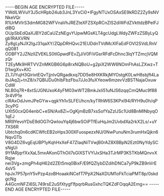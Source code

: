 -----BEGIN AGE ENCRYPTED FILE-----
YWdlLWVuY3J5cHRpb24ub3JnL3YxCi0+IFgyNTUxOSAxSE9kRDZ2Zy9sNVNkeVQr
R1UrMVIrS3dmMG82WFVnaVhJREZteXFZSXpRCnZlS2diWFdZVkttdzBPelFJdlBQ
OUpSbEdQaXJBY2dCaUZzNEgvYUpwMGsKLT4gcUdgLWdyZWFzZSByLyQgb1RAXVRN
Zy8gLyNJX2IgJ31qaXY/ZQpDRHQvc21EUDdnTVdMcXlFaEdFOVl2SVdLRnVqQ081
ODBFY2JZNzlIZVEKLS0tIGpwdFEvZjJiV0FiVGsrRFdFcDhnc3lqYTZmcjVQMzQr
T2EyMk9HRTVVZnMKGB6G6p8rxNQBoU+g2piX2WW6NOmFhAsLZXwz+TD1wgXv+KIC
ZL7JYujH3QirixtEQvTjjnlvQRgadkxq7DD5e8HXKRkjMYOstgK0LwH8sbjft4La
ibJAq2j+tnZ8/x7QBIJDu0hIbFbzFbu7JJo3fuXYeow6mzevVzBSTNajaOxuwCdW
NLB0q7R+8xtS/JGNUxoK4yFM03wWT2BmkJxli51uNJS6zqqCmQMuc9f883r4VP1e
clRAxOdJvmJPeGYw+qgkYh1vSLFEUhcn/kyTRhW6S3KPxI94/RYH9u0h/qP3cyPG
UXt50cxQ04enbC+eSN/Ax8Zi+OgKjmBzB7xsSofYaZzlJSc1Ud8BnMlNbyqO1qEJ
MR9YevoYDsE9dOG7rQwIouYq4j6bwSOiPTfEuHqJm2UvbdXa2rkX2Ls/+uY7XS6R
Ubtchq0n6cdKCWfcEB2oHps300XFuospezxNU/0NwPunuNm3rumHxQjkn6NqvGTb
V8G4DZ6vgEqUBP1yKqhHxXeF47ZIaqNiTVwjB0rAZ8XBBpN2Ezt0NyYdySCsNgUi
9YfARjqrfXxXaL5mxAKonGThOil7sGIXSTVYlJxSHa3TJrMP3K5TKbMQnvvXRqjw
nei3Vg+zmgPh4qH62d2ZEt5mq0BixF/E9fQZlybDZdihDNCa7yP9kZB9nVrE4sV5
hpJx7P57pnY5vPzp4zoBHoaakiNCefT7PpX2NaXDUM1oFkTciaPMT8p/0skdgcNg
A4GcmNFZi6SL749rsE2uSfXtygf1fpqrbRusGxhcTQKZdFOqqA2Emg==
-----END AGE ENCRYPTED FILE-----
